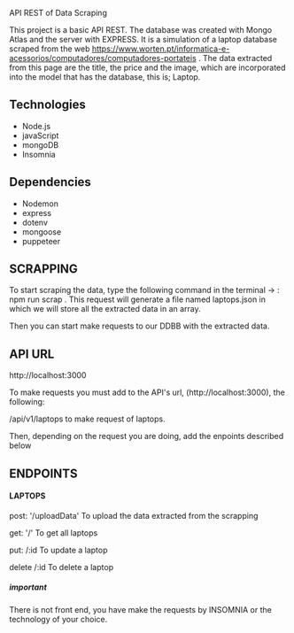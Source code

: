 API REST of Data Scraping

This project is a basic API REST. The database was created with Mongo Atlas and the server with EXPRESS. It is a simulation of a laptop database scraped from the web https://www.worten.pt/informatica-e-acessorios/computadores/computadores-portateis . The data extracted from this page are the title, the price and the image, which are incorporated into the model that has the database, this is; Laptop.

## Technologies

- Node.js
- javaScript
- mongoDB
- Insomnia

## Dependencies

- Nodemon
- express
- dotenv
- mongoose
- puppeteer

## SCRAPPING

To start scraping the data, type the following command in the terminal -> : npm run scrap . This request will generate a file named laptops.json in which we will store all the extracted data in an array.

Then you can start make requests to our DDBB with the extracted data.

## API URL

http://localhost:3000

To make requests you must add to the API's url, (http://localhost:3000), the following:

/api/v1/laptops to make request of laptops.

Then, depending on the request you are doing, add the enpoints described below

## ENDPOINTS

#### LAPTOPS

post: '/uploadData' To upload the data extracted from the scrapping

get: '/' To get all laptops

put: /:id To update a laptop

delete /:id To delete a laptop

##### important

There is not front end, you have make the requests by INSOMNIA or the technology of your choice.
